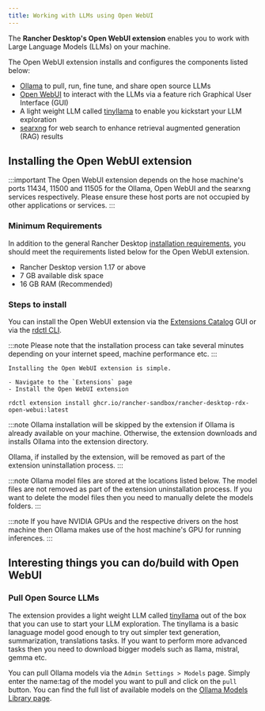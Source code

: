 ```yaml
---
title: Working with LLMs using Open WebUI
---
```


The **Rancher Desktop's Open WebUI extension**  enables you to work with Large Language Models (LLMs) on your machine.

The Open WebUI extension installs and configures the components listed below:

- [Ollama](https://ollama.com/) to pull, run, fine tune, and share open source LLMs
- [Open WebUI](https://openwebui.com/) to interact with the LLMs via a feature rich Graphical User Interface (GUI)
- A light weight LLM called [tinyllama](https://ollama.com/library/tinyllama) to enable you kickstart your LLM exploration
- [searxng](https://github.com/searxng/searxng) for web search to enhance retrieval augmented generation (RAG) results

## Installing the Open WebUI extension

:::important
The Open WebUI extension depends on the hose machine's ports 11434, 11500 and 11505 for the Ollama, Open WebUI and the searxng services respectively. Please ensure these host ports are not occupied by other applications or services.
:::

### Minimum Requirements

In addition to the general Rancher Desktop [installation requirements](../getting-started/installation.md), you should meet the requirements listed below for the Open WebUI extension. 

- Rancher Desktop version 1.17 or above
- 7 GB available disk space
- 16 GB RAM (Recommended)

### Steps to install

You can install the Open WebUI extension via the [Extensions Catalog](../ui/extensions#catalog) GUI or via the [rdctl CLI](../references/rdctl-command-reference#rdctl-extension-install).

:::note
Please note that the installation process can take several minutes depending on your internet speed, machine performance etc. 
:::

<Tabs groupId="container-runtime">
  <TabItem value="Extension Catalog (GUI)" default>

    Installing the Open WebUI extension is simple. 

    - Navigate to the `Extensions` page
    - Install the Open WebUI extension

  </TabItem>
  <TabItem value="CLI">

```
rdctl extension install ghcr.io/rancher-sandbox/rancher-desktop-rdx-open-webui:latest
```
  </TabItem>
</Tabs>

:::note
Ollama installation will be skipped by the extension if Ollama is already available on your machine. Otherwise, the extension downloads and installs Ollama into the extension directory. 

Ollama, if installed by the extension, will be removed as part of the extension uninstallation process.
:::

:::note
Ollama model files are stored at the locations listed below. The model files are not removed as part of the extension uninstallation process. If you want to delete the model files then you need to manually delete the models folders.
:::

:::note
If you have NVIDIA GPUs and the respective drivers on the host machine then Ollama makes use of the host machine's GPU for running inferences.
:::

## Interesting things you can do/build with Open WebUI

### Pull Open Source LLMs

The extension provides a light weight LLM called [tinyllama](https://ollama.com/library/tinyllama) out of the box that you can use to start your LLM exploration. The tinyllama is a basic lanaguage model good enough to try out simpler text generation, summarization, translations tasks. If you want to perform more advanced tasks then you need to download bigger models such as llama, mistral, gemma etc.

You can pull Ollama models via the `Admin Settings > Models` page. Simply enter the name:tag of the model you want to pull and click on the `pull` button. You can find the full list of available models on the [Ollama Models Library page](https://ollama.com/library).